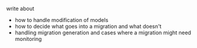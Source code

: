 write about

- how to handle modification of models
- how to decide what goes into a migration and what doesn't
- handling migration generation and cases where a migration might need monitoring
